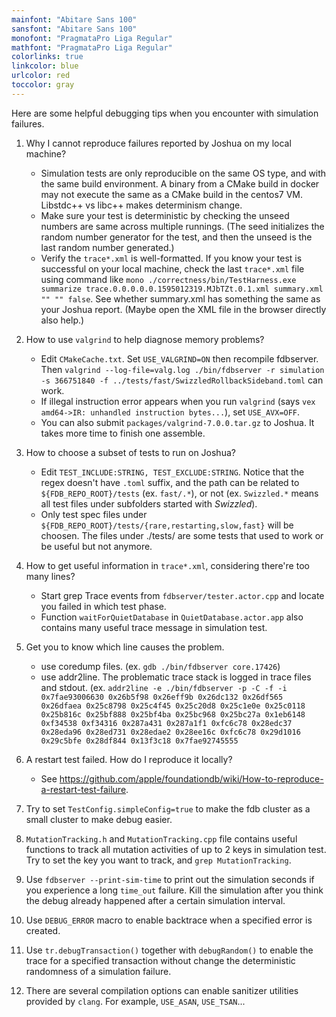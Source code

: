 ```yaml
---
mainfont: "Abitare Sans 100"
sansfont: "Abitare Sans 100"
monofont: "PragmataPro Liga Regular"
mathfont: "PragmataPro Liga Regular"
colorlinks: true
linkcolor: blue
urlcolor: red
toccolor: gray
---
```

Here are some helpful debugging tips when you encounter with simulation failures.

1. Why I cannot reproduce failures reported by Joshua on my local machine?
   * Simulation tests are only reproducible on the same OS type, and with the same build environment.  A binary from a CMake build in docker may not execute the same as a CMake build in the centos7 VM.  Libstdc++  vs libc++ makes determinism change.
   * Make sure your test is deterministic by checking the unseed numbers are same across multiple runnings. (The seed initializes the random number generator for the test, and then the unseed is the last random number generated.)
   * Verify the `trace*.xml` is well-formatted. 
     If you know your test is successful on your local machine, check the last `trace*.xml` file using command like `mono ./correctness/bin/TestHarness.exe summarize trace.0.0.0.0.0.1595012319.MJbTZt.0.1.xml summary.xml "" "" false`. See whether summary.xml has something the same as your Joshua report.
     (Maybe open the XML file in the browser directly also help.)

2. How to use `valgrind` to help diagnose memory problems?
   * Edit `CMakeCache.txt`. Set `USE_VALGRIND=ON` then recompile fdbserver. Then `valgrind --log-file=valg.log ./bin/fdbserver -r simulation -s 366751840 -f ../tests/fast/SwizzledRollbackSideband.toml` can work.
   * If illegal instruction error appears when you run `valgrind` (says `vex amd64->IR: unhandled instruction bytes...`), set `USE_AVX=OFF`.
   * You can also submit `packages/valgrind-7.0.0.tar.gz` to Joshua. It takes more time to finish one assemble.

3. How to choose a subset of tests to run on Joshua?
   * Edit `TEST_INCLUDE:STRING, TEST_EXCLUDE:STRING`. Notice that the regex doesn't have `.toml` suffix, and the path can be related to `${FDB_REPO_ROOT}/tests` (ex. `fast/.*`), or not (ex. `Swizzled.*` means all test files under subfolders started with _Swizzled_).
   * Only test spec files under `${FDB_REPO_ROOT}/tests/{rare,restarting,slow,fast}` will be choosen. The files under ./tests/ are some tests that used to work or be useful but not anymore.

4. How to get useful information in `trace*.xml`, considering there're too many lines?
   * Start grep Trace events from `fdbserver/tester.actor.cpp` and locate you failed in which test phase.
   * Function `waitForQuietDatabase` in `QuietDatabase.actor.app` also contains many useful trace message in simulation test.

5. Get you to know which line causes the problem.
   * use coredump files. (ex. `gdb ./bin/fdbserver core.17426`)
   * use addr2line. The problematic trace stack is logged in trace files and stdout. (ex. `addr2line -e ./bin/fdbserver -p -C -f -i 0x7fae93006630 0x26b5f98 0x26eff9b 0x26dc132 0x26df565 0x26dfaea 0x25c8798 0x25c4f45 0x25c20d8 0x25c1e0e 0x25c0118 0x25b816c 0x25bf888 0x25bf4ba 0x25bc968 0x25bc27a 0x1eb6148 0xf34538 0xf34316 0x287a431 0x287a1f1 0xfc6c78 0x28edc37 0x28eda96 0x28ed731 0x28edae2 0x28ee16c 0xfc6c78 0x29d1016 0x29c5bfe 0x28df844 0x13f3c18 0x7fae92745555`

6. A restart test failed. How do I reproduce it locally?
    * See https://github.com/apple/foundationdb/wiki/How-to-reproduce-a-restart-test-failure.

7. Try to set `TestConfig.simpleConfig=true` to make the fdb cluster as a small cluster to make debug easier.

8. `MutationTracking.h` and `MutationTracking.cpp` file contains useful functions to track all mutation activities of up to 2 keys in simulation test. Try to set the key you want to track, and `grep MutationTracking`.

9. Use `fdbserver --print-sim-time` to print out the simulation seconds if you experience a long `time_out` failure. Kill the simulation after you think the debug already happened after a certain simulation interval.

10. Use `DEBUG_ERROR` macro to enable backtrace when a specified error is created. 

11. Use `tr.debugTransaction()` together with `debugRandom()` to enable the trace for a specified transaction without change the deterministic randomness of a simulation failure.

12. There are several compilation options can enable sanitizer utilities provided by `clang`. For example, `USE_ASAN`, `USE_TSAN`...